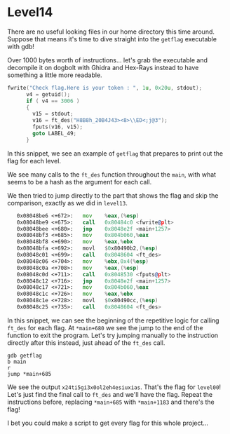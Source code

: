 # Level14
There are no useful looking files in our home directory this time around. Suppose that means it's time to dive straight into the `getflag` executable with gdb!

Over 1000 bytes worth of instructions... let's grab the executable and decompile it on dogbolt with Ghidra and Hex-Rays instead to have something a little more readable.

```c
fwrite("Check flag.Here is your token : ", 1u, 0x20u, stdout);
      v4 = getuid();
      if ( v4 == 3006 )
      {
        v15 = stdout;
        v16 = ft_des("H8B8h_20B4J43><8>\\ED<;j@3");
        fputs(v16, v15);
        goto LABEL_49;
      }
```

In this snippet, we see an example of `getflag` that prepares to print out the flag for each level.

We see many calls to the `ft_des` function throughout the `main`, with what seems to be a hash as the argument for each call.

We then tried to jump directly to the part that shows the flag and skip the comparison, exactly as we did in `level13`.

```asm
   0x08048be6 <+672>:   mov    %eax,(%esp)
   0x08048be9 <+675>:   call   0x80484c0 <fwrite@plt>
   0x08048bee <+680>:   jmp    0x8048e2f <main+1257>
   0x08048bf3 <+685>:   mov    0x804b060,%eax
   0x08048bf8 <+690>:   mov    %eax,%ebx
   0x08048bfa <+692>:   movl   $0x80490b2,(%esp)
   0x08048c01 <+699>:   call   0x8048604 <ft_des>
   0x08048c06 <+704>:   mov    %ebx,0x4(%esp)
   0x08048c0a <+708>:   mov    %eax,(%esp)
   0x08048c0d <+711>:   call   0x8048530 <fputs@plt>
   0x08048c12 <+716>:   jmp    0x8048e2f <main+1257>
   0x08048c17 <+721>:   mov    0x804b060,%eax
   0x08048c1c <+726>:   mov    %eax,%ebx
   0x08048c1e <+728>:   movl   $0x80490cc,(%esp)
   0x08048c25 <+735>:   call   0x8048604 <ft_des>
```

In this snippet, we can see the beginning of the repetitive logic for calling `ft_des` for each flag. At `*main+680` we see the jump to the end of the function to exit the program. Let's try jumping manually to the instruction directly after this instead, just ahead of the `ft_des` call.

```
gdb getflag
b main
r
jump *main+685
```
We see the output `x24ti5gi3x0ol2eh4esiuxias`. That's the flag for `level00`! Let's just find the final call to `ft_des` and we'll have the flag. Repeat the instructions before, replacing `*main+685` with `*main+1183` and there's the flag!

I bet you could make a script to get every flag for this whole project...